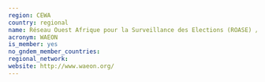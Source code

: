```yaml
---
region: CEWA
country: regional
name: Réseau Ouest Afrique pour la Surveillance des Elections (ROASE) / West Africa Election Observers Network (WAEON)
acronym: WAEON
is_member: yes
no_gndem_member_countries: 
regional_network: 
website: http://www.waeon.org/
---
```

